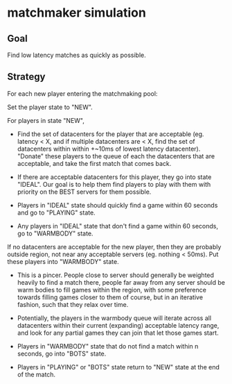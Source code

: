 # matchmaker simulation

## Goal

Find low latency matches as quickly as possible.

## Strategy

For each new player entering the matchmaking pool:

Set the player state to "NEW".

For players in state "NEW", 
	
* Find the set of datacenters for the player that are acceptable (eg. latency < X, and if multiple datacenters are < X, find the set of datacenters within within +~10ms of lowest latency datacenter). "Donate" these players to the queue of each the datacenters that are acceptable, and take the first match that comes back.

* If there are acceptable datacenters for this player, they go into state "IDEAL". Our goal is to help them find players to play with them with priority on the BEST servers for them possible.

* Players in "IDEAL" state should quickly find a game within 60 seconds and go to "PLAYING" state. 

* Any players in "IDEAL" state that don't find a game within 60 seconds, go to "WARMBODY" state.

If no datacenters are acceptable for the new player, then they are probably outside region, not near any acceptable servers (eg. nothing < 50ms). Put these players into "WARMBODY" state.

* This is a pincer. People close to server should generally be weighted heavily to find a match there, people far away from any server should be warm bodies to fill games within the region, with some preference towards filling games closer to them of course, but in an iterative fashion, such that they relax over time.

* Potentially, the players in the warmbody queue will iterate across all datacenters within their current (expanding) acceptable latency range, and look for any partial games they can join that let those games start.

* Players in "WARMBODY" state that do not find a match within n seconds, go into "BOTS" state.

* Players in "PLAYING" or "BOTS" state return to "NEW" state at the end of the match.
